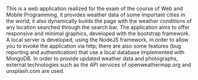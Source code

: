 This is a web application realized for the exam of the course of Web and Mobile Programming, it provides weather data of some important cities in the world, it also dynamically builds the page with the weather conditions of any location searched through the search bar. The application aims to offer responsive and minimal graphics, developed with the bootstrap framework. 
A local server is developed, using the NodeJS framework, in order to allow you to invoke the application via http; there are also some features (bug reporting and authentication) that use a local database implemented with MongoDB. In order to provide updated weather data and photographs, external technologies such as the API services of openweathermap.org and unsplash.com are used.
